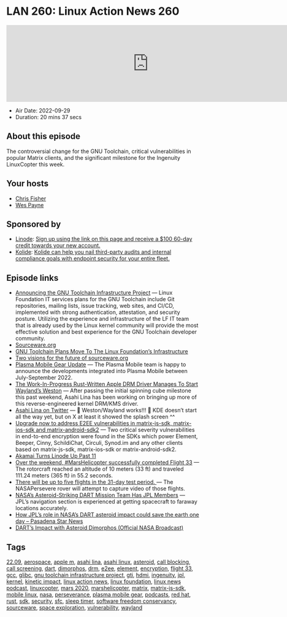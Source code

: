 # LAN 260: Linux Action News 260

<iframe src="https://player.fireside.fm/v2/DAcK9LdX+ti1qc3a2?theme=dark" width="740" height="200" frameborder="0" scrolling="no"></iframe>

* Air Date: 2022-09-29
* Duration: 20 mins 37 secs

## About this episode

The controversial change for the GNU Toolchain, critical vulnerabilities in popular Matrix clients, and the significant milestone for the Ingenuity LinuxCopter this week.

## Your hosts
* [Chris Fisher](https://linuxactionnews.com/hosts/chris)
* [Wes Payne](https://linuxactionnews.com/hosts/wes)

## Sponsored by

  * [Linode](http://linode.com/lan): [Sign up using the link on this page and receive a $100 60-day credit towards your new account. ](http://linode.com/lan)
  * [Kolide](https://l.kolide.co/3klbWzr): [Kolide can help you nail third-party audits and internal compliance goals with endpoint security for your entire fleet. ](https://l.kolide.co/3klbWzr)



## Episode links

  * [Announcing the GNU Toolchain Infrastructure Project](https://lwn.net/Articles/909704/ "Announcing the GNU Toolchain Infrastructure Project") — Linux Foundation IT services plans for the GNU Toolchain include Git repositories, mailing lists, issue tracking, web sites, and CI/CD, implemented with strong authentication, attestation, and security posture. Utilizing the experience and infrastructure of the LF IT team that is already used by the Linux kernel community will provide the most effective solution and best experience for the GNU Toolchain developer community.
  * [Sourceware.org](http://sourceware.org/ "Sourceware.org")
  * [GNU Toolchain Plans Move To The Linux Foundation’s Infrastructure](https://www.phoronix.com/news/GNU-Toolchain-Infrastructure "GNU Toolchain Plans Move To The Linux Foundation’s Infrastructure")
  * [Two visions for the future of sourceware.org](https://lwn.net/Articles/908638/ "Two visions for the future of sourceware.org")
  * [Plasma Mobile Gear Update](https://plasma-mobile.org/2022/09/27/plasma-mobile-gear-22-09/ "Plasma Mobile Gear Update") — The Plasma Mobile team is happy to announce the developments integrated into Plasma Mobile between July-September 2022.
  * [The Work-In-Progress Rust-Written Apple DRM Driver Manages To Start Wayland’s Weston](https://www.phoronix.com/news/Rust-Apple-DRM-Starts-Weston "The Work-In-Progress Rust-Written Apple DRM Driver Manages To Start Wayland’s Weston") — After passing the initial spinning cube milestone this past weekend, Asahi Lina has been working on bringing up more of this reverse-engineered kernel DRM/KMS driver.
  * [Asahi Lina on Twitter](https://twitter.com/LinaAsahi/status/1575100421823115264 "Asahi Lina on Twitter") — 🚀 Weston/Wayland works!!! 🚀 KDE doesn’t start all the way yet, but on X at least it showed the splash screen ^^ 
  * [Upgrade now to address E2EE vulnerabilities in matrix-js-sdk, matrix-ios-sdk and matrix-android-sdk2](https://matrix.org/blog/2022/09/28/upgrade-now-to-address-encryption-vulns-in-matrix-sdks-and-clients "Upgrade now to address E2EE vulnerabilities in matrix-js-sdk, matrix-ios-sdk and matrix-android-sdk2") — Two critical severity vulnerabilities in end-to-end encryption were found in the SDKs which power Element, Beeper, Cinny, SchildiChat, Circuli, Synod.im and any other clients based on matrix-js-sdk, matrix-ios-sdk or matrix-android-sdk2.
  * [Akamai Turns Linode Up Past 11 ](https://www.linode.com/blog/linode/akamai-turns-linode-up-past-11 "Akamai Turns Linode Up Past 11 ")
  * [Over the weekend, #MarsHelicopter successfully completed Flight 33](https://twitter.com/NASAJPL/status/1574899348197949440 "Over the weekend, #MarsHelicopter successfully completed Flight 33") — The rotorcraft reached an altitude of 10 meters (33 ft) and traveled 111.24 meters (365 ft) in 55.2 seconds.
  * [There will be up to five flights in the 31-day test period. ](https://twitter.com/NASAJPL/status/1380938444927508484 "There will be up to five flights in the 31-day test period. ") — The NASAPersevere rover will attempt to capture video of those flights.
  * [NASA’s Asteroid-Striking DART Mission Team Has JPL Members](https://www.jpl.nasa.gov/news/nasas-asteroid-striking-dart-mission-team-has-jpl-members "NASA’s Asteroid-Striking DART Mission Team Has JPL Members") — JPL’s navigation section is experienced at getting spacecraft to faraway locations accurately.
  * [How JPL’s role in NASA’s DART asteroid impact could save the earth one day – Pasadena Star News](https://www.pasadenastarnews.com/2022/09/26/how-jpls-role-in-nasas-dart-asteroid-impact-could-save-the-earth-one-day/ "How JPL’s role in NASA’s DART asteroid impact could save the earth one day – Pasadena Star News")
  * [DART’s Impact with Asteroid Dimorphos (Official NASA Broadcast)](https://youtu.be/4RA8Tfa6Sck?t=4604 "DART’s Impact with Asteroid Dimorphos \(Official NASA Broadcast\)")



## Tags

[22.09](https://linuxactionnews.com/tags/22.09), [aerospace](https://linuxactionnews.com/tags/aerospace), [apple m](https://linuxactionnews.com/tags/apple%20m), [asahi lina](https://linuxactionnews.com/tags/asahi%20lina), [asahi linux](https://linuxactionnews.com/tags/asahi%20linux), [asteroid](https://linuxactionnews.com/tags/asteroid), [call blocking](https://linuxactionnews.com/tags/call%20blocking), [call screening](https://linuxactionnews.com/tags/call%20screening), [dart](https://linuxactionnews.com/tags/dart), [dimorphos](https://linuxactionnews.com/tags/dimorphos), [drm](https://linuxactionnews.com/tags/drm), [e2ee](https://linuxactionnews.com/tags/e2ee), [element](https://linuxactionnews.com/tags/element), [encryption](https://linuxactionnews.com/tags/encryption), [flight 33](https://linuxactionnews.com/tags/flight%2033), [gcc](https://linuxactionnews.com/tags/gcc), [glibc](https://linuxactionnews.com/tags/glibc), [gnu toolchain infrastructure project](https://linuxactionnews.com/tags/gnu%20toolchain%20infrastructure%20project), [gti](https://linuxactionnews.com/tags/gti), [hdmi](https://linuxactionnews.com/tags/hdmi), [ingenuity](https://linuxactionnews.com/tags/ingenuity), [jpl](https://linuxactionnews.com/tags/jpl), [kernel](https://linuxactionnews.com/tags/kernel), [kinetic impact](https://linuxactionnews.com/tags/kinetic%20impact), [linux action news](https://linuxactionnews.com/tags/linux%20action%20news), [linux foundation](https://linuxactionnews.com/tags/linux%20foundation), [linux news podcast](https://linuxactionnews.com/tags/linux%20news%20podcast), [linuxcopter](https://linuxactionnews.com/tags/linuxcopter), [mars 2020](https://linuxactionnews.com/tags/mars%202020), [marshelicopter](https://linuxactionnews.com/tags/marshelicopter), [matrix](https://linuxactionnews.com/tags/matrix), [matrix-js-sdk](https://linuxactionnews.com/tags/matrix-js-sdk), [mobile linux](https://linuxactionnews.com/tags/mobile%20linux), [nasa](https://linuxactionnews.com/tags/nasa), [perseverance](https://linuxactionnews.com/tags/perseverance), [plasma mobile gear](https://linuxactionnews.com/tags/plasma%20mobile%20gear), [podcasts](https://linuxactionnews.com/tags/podcasts), [red hat](https://linuxactionnews.com/tags/red%20hat), [rust](https://linuxactionnews.com/tags/rust), [sdk](https://linuxactionnews.com/tags/sdk), [security](https://linuxactionnews.com/tags/security), [sfc](https://linuxactionnews.com/tags/sfc), [sleep timer](https://linuxactionnews.com/tags/sleep%20timer), [software freedom conservancy](https://linuxactionnews.com/tags/software%20freedom%20conservancy), [sourceware](https://linuxactionnews.com/tags/sourceware), [space exploration](https://linuxactionnews.com/tags/space%20exploration), [vulnerability](https://linuxactionnews.com/tags/vulnerability), [wayland](https://linuxactionnews.com/tags/wayland)